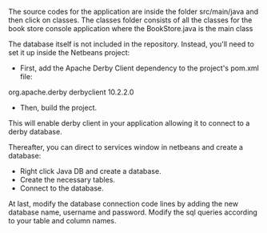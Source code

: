 The source codes for the application are inside the folder src/main/java and then click on classes.
The classes folder consists of all the classes for the book store console application where the BookStore.java is the main class

The database itself is not included in the repository. Instead, you'll need to set it up inside the Netbeans project:

- First, add the Apache Derby Client dependency to the project's pom.xml file:
<dependencies>
        <dependency>
            <groupId>org.apache.derby</groupId>
            <artifactId>derbyclient</artifactId>
            <version>10.2.2.0</version>
        </dependency>
</dependencies>

- Then, build the project.

This will enable derby client in your application allowing it to connect to a derby database.

Thereafter, you can direct to services window in netbeans and create a database:
- Right click Java DB and create a database.
- Create the necessary tables.
- Connect to the database.

At last, modify the database connection code lines by adding the new database name, username and password. Modify the sql queries according to your table and column names.
